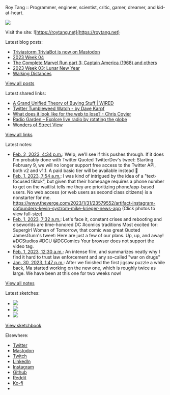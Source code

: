 Roy Tang :: Programmer, engineer, scientist, critic, gamer, dreamer, and kid-at-heart.

![](https://roytang.net/static/img/profile.jpg)

Visit the site: ![https://roytang.net](https://roytang.net)

Latest blog posts:

- [Triviastorm TriviaBot is now on Mastodon](https://roytang.net/2023/02/triviastorm-mastodon/)
- [2023 Week 04](https://roytang.net/2023/01/2023-week-04/)
- [The Complete Marvel Run part 3: Captain America (1968) and others](https://roytang.net/2023/01/marvel-run-3-captain-america-etc/)
- [2023 Week 03: Lunar New Year](https://roytang.net/2023/01/2023-week-03/)
- [Walking Distances](https://roytang.net/2023/01/walking-distances/)

[View all posts](https://roytang.net/blog)

Latest shared links:

- [A Grand Unified Theory of Buying Stuff | WIRED](https://roytang.net/2023/01/dc034387f54d5b3052fb6280a3636db1/)
- [Twitter Tumbleweed Watch - by Dave Karpf](https://roytang.net/2023/01/dc1e995cf254d6ee689e8c3a656f76ee/)
- [What does it look like for the web to lose? - Chris Coyier](https://roytang.net/2023/01/14c05c4cd7035127449a6bf265775d3a/)
- [Radio Garden – Explore live radio by rotating the globe](https://roytang.net/2023/01/dc14070c1d8432d6622ce6349a1a6d25/)
- [Wonders of Street View](https://roytang.net/2023/01/94892a066cbc7cf4d2ccf90956e8da32/)

[View all links](https://roytang.net/links)

Latest notes:

- [Feb. 2, 2023, 4:34 p.m.](https://roytang.net/2023/02/1621064609083056130/): Welp, we&#x27;ll see if this pushes through. If it does I&#x27;m probably done with Twitter Quoted TwitterDev&#x27;s tweet: Starting February 9, we will no longer support free access to the Twitter API, both v2 and v1.1. A paid basic tier will be available instead 🧵
- [Feb. 1, 2023, 7:54 a.m.](https://roytang.net/2023/02/109786515161975163/): I was kind of intrigued by the idea of a &quot;text-focused tiktok&quot;, but given that their homepage requires a phone number to get on the waitlist tells me they are prioritizing phone/app-based users. No web access (or web users as second class citizens) is a nonstarter for me. https://www.theverge.com/2023/1/31/23579552/artifact-instagram-cofounders-kevin-systrom-mike-krieger-news-app (Click photos to view full-size)
- [Feb. 1, 2023, 7:32 a.m.](https://roytang.net/2023/02/1620565752683319297/): Let&#x27;s face it, constant crises and rebooting and elseworlds are time-honored DC #comics traditions Most excited for: Supergirl Woman of Tomorrow, that comic was great Quoted JamesGunn&#x27;s tweet: Here are just a few of our plans. Up, up, and away! #DCStudios #DCU @DCComics Your browser does not support the video tag.
- [Feb. 1, 2023, 12:30 a.m.](https://roytang.net/2023/02/training-day-2001/): An intense film, and summarizes neatly why I find it hard to trust law enforcement and any so-called &quot;war on drugs&quot;
- [Jan. 30, 2023, 1:47 p.m.](https://roytang.net/2023/01/3414422438460bb615ddfdd102e37807/): After we finished the first jigsaw puzzle a while back, Ma started working on the new one, which is roughly twice as large. We have been at this one for two weeks now!

[View all notes](https://roytang.net/notes)

Latest sketches:


- ![](https://roytang.net/media/cache/3c/da/3cda657c471879c3cfa81b898b810cd6.jpg)
- ![](https://roytang.net/media/cache/a2/60/a260eacc913ee7c542024b154923702f.jpg)
- ![](https://roytang.net/media/cache/e0/88/e0888b7f7a1e342aba8cced2a0784cc4.jpg)

[View sketchbook](https://roytang.net/albums/sketchbook)


Elsewhere:

- [Twitter](https://twitter.com/roytang)
- [Mastodon](https://indieweb.social/@roytang)
- [Twitch](https://twitch.tv/twitchyroy)
- [LinkedIn](https://www.linkedin.com/in/roytang)
- [Instagram](https://instagram.com/roytang0400)
- [Github](https://github.com/roytang)
- [Reddit](https://reddit.com/u/hungryroy)
- [Ko-fi](https://ko-fi.com/roytang)
- [](mailto:hello@roytang.net)